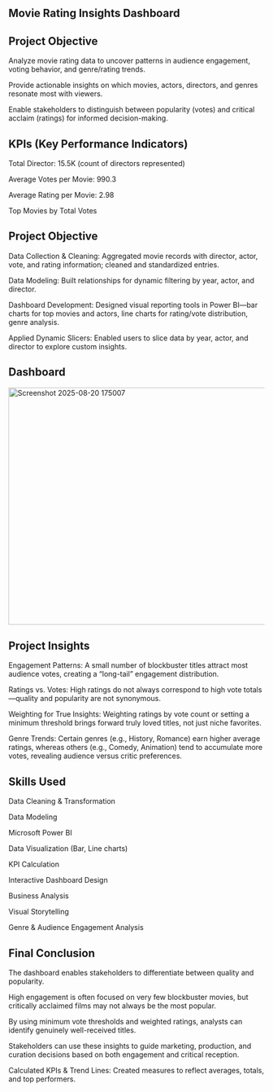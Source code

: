 ## Movie Rating Insights Dashboard
## Project Objective
Analyze movie rating data to uncover patterns in audience engagement, voting behavior, and genre/rating trends.

Provide actionable insights on which movies, actors, directors, and genres resonate most with viewers.

Enable stakeholders to distinguish between popularity (votes) and critical acclaim (ratings) for informed decision-making.

## KPIs (Key Performance Indicators)

Total Director: 15.5K (count of directors represented)

Average Votes per Movie: 990.3

Average Rating per Movie: 2.98

Top Movies by Total Votes

## Project Objective

Data Collection & Cleaning: Aggregated movie records with director, actor, vote, and rating information; cleaned and standardized entries.

Data Modeling: Built relationships for dynamic filtering by year, actor, and director.

Dashboard Development: Designed visual reporting tools in Power BI—bar charts for top movies and actors, line charts for rating/vote distribution, genre analysis.

Applied Dynamic Slicers: Enabled users to slice data by year, actor, and director to explore custom insights.

## Dashboard
<img width="927" height="466" alt="Screenshot 2025-08-20 175007" src="https://github.com/user-attachments/assets/b9a43d70-5f86-4f4a-970a-10b39488bd4e" />

## Project Insights
Engagement Patterns: A small number of blockbuster titles attract most audience votes, creating a “long-tail” engagement distribution.

Ratings vs. Votes: High ratings do not always correspond to high vote totals—quality and popularity are not synonymous.

Weighting for True Insights: Weighting ratings by vote count or setting a minimum threshold brings forward truly loved titles, not just niche favorites.

Genre Trends: Certain genres (e.g., History, Romance) earn higher average ratings, whereas others (e.g., Comedy, Animation) tend to accumulate more votes, revealing audience versus critic preferences.

## Skills Used
Data Cleaning & Transformation

Data Modeling

Microsoft Power BI

Data Visualization (Bar, Line charts)

KPI Calculation

Interactive Dashboard Design

Business Analysis

Visual Storytelling

Genre & Audience Engagement Analysis

## Final Conclusion
The dashboard enables stakeholders to differentiate between quality and popularity.

High engagement is often focused on very few blockbuster movies, but critically acclaimed films may not always be the most popular.

By using minimum vote thresholds and weighted ratings, analysts can identify genuinely well-received titles.

Stakeholders can use these insights to guide marketing, production, and curation decisions based on both engagement and critical reception.








Calculated KPIs & Trend Lines: Created measures to reflect averages, totals, and top performers.

